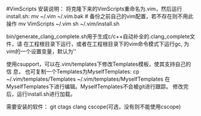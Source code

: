 #VimScripts
安装说明：
将克隆下来的VimScripts重命名为.vim，然后运行install.sh: 
	mv ~/.vim ~/.vim.bak # 备份之前自己的vim配置，若不存在则不用此操作
	mv VimScripts ~/.vim
	sh ~/.vim/install.sh

bin/generate_clang_complete.sh用于生成c/c++自动补全的.clang_complete文件，请
在工程根目录下运行，或者在工程根目录下的vim命令模式下运行<leader>gc,<leader>
为vim的一个设置变量，默认为'\'

使用csupport，可以在.vim/templates下修改Templates模板，使其支持自己的信 息，
也可复制一个Templates为MyselfTemplates:
	cp ~/.vim/templates/Templates ~/.vim/templates/MyselfTemplates
在MyselfTemplates下进行编辑。MyselfTemplates不会被git进行跟踪。
修改完后，运行install.sh进行加载。

需要安装的软件：
git
ctags
clang
cscope(可选，没有则不能使用cscope)
